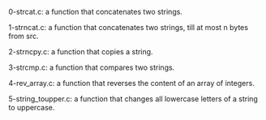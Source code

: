 0-strcat.c: a function that concatenates two strings.

1-strncat.c:  a function that concatenates two strings, till at most n bytes from src.

2-strncpy.c: a function that copies a string.

3-strcmp.c: a function that compares two strings.

4-rev_array.c: a function that reverses the content of an array of integers.

5-string_toupper.c: a function that changes all lowercase letters of a string to uppercase.

